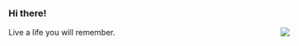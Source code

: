 ### Hi there!

<img align="right" src="https://github-readme-stats.vercel.app/api?username=x140yu&show_icons=true&icon_color=0366d6&text_color=24292e&bg_color=ffffff&hide_title=true" />

Live a life you will remember.

